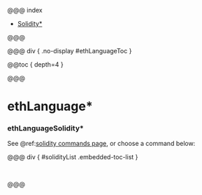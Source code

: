 @@@ index

* [Solidity*](solidity.md)

@@@

@@@ div { .no-display #ethLanguageToc }

@@toc { depth=4 }

@@@

# ethLanguage*

### ethLanguageSolidity*

See @ref:[solidity commands page](solidity.md), or choose a command below:

@@@ div { #solidityList .embedded-toc-list }

&nbsp;

@@@

